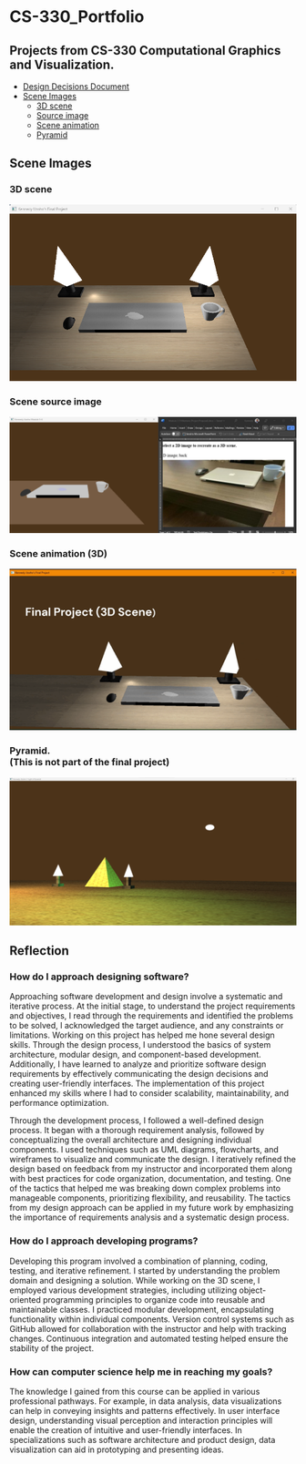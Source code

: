 # CS-330_Portfolio

## Projects from CS-330 Computational Graphics and Visualization.

- [Design Decisions Document](https://github.com/kennedy-u/CS-330_Portfolio/blob/master/docs/Design%20_Document.pdf)
- [Scene Images](#scene-images)
  - [3D scene](#3d-scene)
  - [Source image](#scene-source-image)
  - [Scene animation](#scene-animation-3d)
  - [Pyramid](#pyramid--this-is-not-part-of-the-final-project)

## Scene Images

### 3D scene

![Scene screenshot](docs/final.png)

### Scene source image

![Scene source image](docs/2d-to-3d.png)

### Scene animation (3D)

![Scene animation](docs/Final-Project.gif)

### Pyramid. <br> (This is not part of the final project)

![Pyramid](docs/pyramid.png)

## Reflection

### How do I approach designing software?

Approaching software development and design involve a systematic and iterative process. At the initial stage, to understand the project requirements and objectives, I read through the requirements and identified the problems to be solved, I acknowledged the target audience, and any constraints or limitations. Working on this project has helped me hone several design skills. Through the design process, I understood the basics of system architecture, modular design, and component-based development. Additionally, I have learned to analyze and prioritize software design requirements by effectively communicating the design decisions and creating user-friendly interfaces. The implementation of this project enhanced my skills where I had to consider scalability, maintainability, and performance optimization.

Through the development process, I followed a well-defined design process. It began with a thorough requirement analysis, followed by conceptualizing the overall architecture and designing individual components. I used techniques such as UML diagrams, flowcharts, and wireframes to visualize and communicate the design. I iteratively refined the design based on feedback from my instructor and incorporated them along with best practices for code organization, documentation, and testing. One of the tactics that helped me was breaking down complex problems into manageable components, prioritizing flexibility, and reusability. The tactics from my design approach can be applied in my future work by emphasizing the importance of requirements analysis and a systematic design process.

### How do I approach developing programs?

Developing this program involved a combination of planning, coding, testing, and iterative refinement. I started by understanding the problem domain and designing a solution. While working on the 3D scene, I employed various development strategies, including utilizing object-oriented programming principles to organize code into reusable and maintainable classes. I practiced modular development, encapsulating functionality within individual components. Version control systems such as GitHub allowed for collaboration with the instructor and help with tracking changes. Continuous integration and automated testing helped ensure the stability of the project.

### How can computer science help me in reaching my goals?

The knowledge I gained from this course can be applied in various professional pathways. For example, in data analysis, data visualizations can help in conveying insights and patterns effectively. In user interface design, understanding visual perception and interaction principles will enable the creation of intuitive and user-friendly interfaces. In specializations such as software architecture and product design, data visualization can aid in prototyping and presenting ideas.
